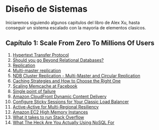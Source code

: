 # Diseño de Sistemas

Iniciaremos siguiendo algunos capitulos del libro de Alex Xu, hasta conseguir un sistema escalado con la mayoria de elementos clasicos.


## Capítulo 1: Scale From Zero To Millions Of Users

1. [Hypertext Transfer Protocol](https://en.wikipedia.org/wiki/Hypertext_Transfer_Protocol)  
2. [Should you go Beyond Relational Databases?](https://blog.teamtreehouse.com/should-you-go-beyond-relational-databases)  
3. [Replication](<https://en.wikipedia.org/wiki/Replication_(computing)>)  
4. [Multi-master replication](https://en.wikipedia.org/wiki/Multi-master_replication)  
5. [NDB Cluster Replication - Multi-Master and Circular Replication](https://dev.mysql.com/doc/refman/5.7/en/mysql-cluster-replication-multi-source.html)  
6. [Caching Strategies and How to Choose the Right One](https://codeahoy.com/2017/08/11/caching-strategies-and-how-to-choose-the-right-one/)  
7. [Scaling Memcache at Facebook](https://www.usenix.org/system/files/conference/nsdi13/nsdi13-final170_update.pdf)  
8. [Single point of failure](https://en.wikipedia.org/wiki/Single_point_of_failure)  
9. [Amazon CloudFront Dynamic Content Delivery](https://aws.amazon.com/cloudfront/dynamic-content/)  
10. [Configure Sticky Sessions for Your Classic Load Balancer](https://docs.aws.amazon.com/elasticloadbalancing/latest/classic/elb-sticky-sessions.html)  
11. [Active-Active for Multi-Regional Resiliency](https://netflixtechblog.com/active-active-for-multi-regional-resiliency-c47719f6685b)  
12. [Amazon EC2 High Memory Instances](https://aws.amazon.com/ec2/instance-types/high-memory/)  
13. [What it takes to run Stack Overflow](http://nickcraver.com/blog/2013/11/22/what-it-takes-to-run-stack-overflow)  
14. [What The Heck Are You Actually Using NoSQL For](http://highscalability.com/blog/2010/12/6/what-the-heck-are-you-actually-using-nosql-for.html)